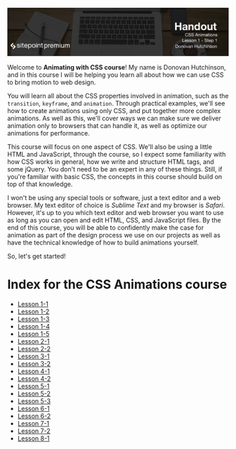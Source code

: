 ![](CSS_Animations_handouts/headings/1.1.png)

Welcome to **Animating with CSS course**! My name is Donovan Hutchinson, and in this course I will be helping you learn all about how we can use CSS to bring motion to web design. 

You will learn all about the CSS properties involved in animation, such as the `transition`, `keyframe`, and `animation`. Through practical examples, we'll see how to create animations using only CSS, and put together more complex animations. As well as this, we'll cover ways we can make sure we deliver animation only to browsers that can handle it, as well as optimize our animations for performance.

This course will focus on one aspect of CSS. We'll also be using a little HTML and JavaScript, through the course, so I expect some familiarity with how CSS works in general, how we write and structure HTML tags, and some jQuery. You don't need to be an expert in any of these things. Still, if you're familiar with basic CSS, the concepts in this course should build on top of that knowledge. 

I won't be using any special tools or software, just a text editor and a web browser. My text editor of choice is *Sublime Text* and my browser is *Safari*. However, it's up to you which text editor and web browser you want to use as long as you can open and edit HTML, CSS, and JavaScript files. By the end of this course, you will be able to confidently make the case for animation as part of the design process we use on our projects as well as have the technical knowledge of how to build animations yourself.

So, let's get started!



# Index for the CSS Animations course

* [Lesson 1-1](CSS_Animations_handouts/lesson1-1.md)
* [Lesson 1-2](CSS_Animations_handouts/lesson1-2.md)
* [Lesson 1-3](CSS_Animations_handouts/lesson1-3.md)
* [Lesson 1-4](CSS_Animations_handouts/lesson1-4.md)
* [Lesson 1-5](CSS_Animations_handouts/lesson1-5.md)
* [Lesson 2-1](CSS_Animations_handouts/lesson2-1.md)
* [Lesson 2-2](CSS_Animations_handouts/lesson2-2.md)
* [Lesson 3-1](CSS_Animations_handouts/lesson3-1.md)
* [Lesson 3-2](CSS_Animations_handouts/lesson3-2.md)
* [Lesson 4-1](CSS_Animations_handouts/lesson4-1.md)
* [Lesson 4-2](CSS_Animations_handouts/lesson4-2.md)
* [Lesson 5-1](CSS_Animations_handouts/lesson5-1.md)
* [Lesson 5-2](CSS_Animations_handouts/lesson5-2.md)
* [Lesson 5-3](CSS_Animations_handouts/lesson5-3.md)
* [Lesson 6-1](CSS_Animations_handouts/lesson6-1.md)
* [Lesson 6-2](CSS_Animations_handouts/lesson6-2.md)
* [Lesson 7-1](CSS_Animations_handouts/lesson7-1.md)
* [Lesson 7-2](CSS_Animations_handouts/lesson7-2.md)
* [Lesson 8-1](CSS_Animations_handouts/lesson8-1.md)
